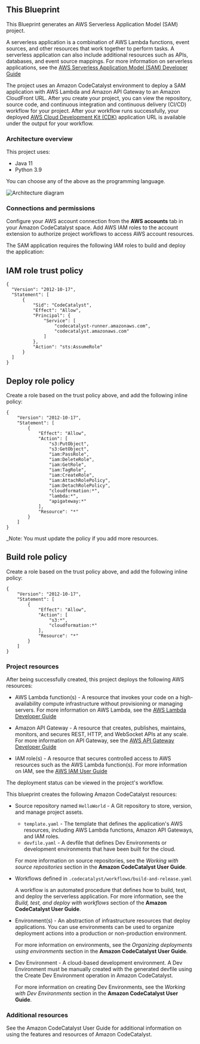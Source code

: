## This Blueprint

This Blueprint generates an AWS Serverless Application Model (SAM) project.

A serverless application is a combination of AWS Lambda functions, event sources, and other resources that work together to perform tasks. A
serverless application can also include additional resources such as APIs, databases, and event source mappings. For more information on serverless
applications, see the
[AWS Serverless Application Model (SAM) Developer Guide](https://docs.aws.amazon.com/serverless-application-model/latest/developerguide/what-is-sam.html)

The project uses an Amazon CodeCatalyst environment to deploy a SAM application with AWS Lambda and Amazon API Gateway to an Amazon CloudFront URL.
After you create your project, you can view the repository, source code, and continuous integration and continuous delivery (CI/CD) workflow for your
project. After your workflow runs successfully, your deployed [AWS Cloud Development Kit (CDK)](https://docs.aws.amazon.com/cdk/v2/guide/home.html)
application URL is available under the output for your workflow.

### Architecture overview

This project uses:

- Java 11
- Python 3.9

You can choose any of the above as the programming language.

![Architecture diagram](https://d2oq83bpv90sqw.cloudfront.net/SAM-arch.png)

### Connections and permissions

Configure your AWS account connection from the **AWS accounts** tab in your Amazon CodeCatalyst space. Add AWS IAM roles to the account extension to
authorize project workflows to access AWS account resources.

The SAM application requires the following IAM roles to build and deploy the application:

## IAM role trust policy

```
{
  "Version": "2012-10-17",
  "Statement": [
      {
          "Sid": "CodeCatalyst",
          "Effect": "Allow",
          "Principal": {
              "Service": [
                  "codecatalyst-runner.amazonaws.com",
                  "codecatalyst.amazonaws.com"
              ]
          },
          "Action": "sts:AssumeRole"
      }
  ]
}
```

## Deploy role policy

Create a role based on the trust policy above, and add the following inline policy:

```
{
    "Version": "2012-10-17",
    "Statement": [
        {
            "Effect": "Allow",
            "Action": [
                "s3:PutObject",
                "s3:GetObject",
                "iam:PassRole",
                "iam:DeleteRole",
                "iam:GetRole",
                "iam:TagRole",
                "iam:CreateRole",
                "iam:AttachRolePolicy",
                "iam:DetachRolePolicy",
                "cloudformation:*",
                "lambda:*",
                "apigateway:*"
            ],
            "Resource": "*"
        }
    ]
}
```

\_Note: You must update the policy if you add more resources.

## Build role policy

Create a role based on the trust policy above, and add the following inline policy:

```
{
    "Version": "2012-10-17",
    "Statement": [
        {
            "Effect": "Allow",
            "Action": [
                "s3:*",
                "cloudformation:*"
            ],
            "Resource": "*"
        }
    ]
}
```

### Project resources

After being successfully created, this project deploys the following AWS resources:

- AWS Lambda function(s) - A resource that invokes your code on a high-availability compute infrastructure without provisioning or managing servers.
  For more information on AWS Lambda, see the [AWS Lambda Developer Guide](https://docs.aws.amazon.com/lambda/latest/dg/welcome.html)

- Amazon API Gateway - A resource that creates, publishes, maintains, monitors, and secures REST, HTTP, and WebSocket APIs at any scale. For more
  information on API Gateway, see the [AWS API Gateway Developer Guide](https://docs.aws.amazon.com/apigateway/latest/developerguide/welcome.html)

- IAM role(s) - A resource that secures controlled access to AWS resources such as the AWS Lambda function(s). For more information on IAM, see the
  [AWS IAM User Guide](https://docs.aws.amazon.com/IAM/latest/UserGuide/introduction.html)

The deployment status can be viewed in the project's workflow.

This blueprint creates the following Amazon CodeCatalyst resources:

- Source repository named `HelloWorld` - A Git repository to store, version, and manage project assets.

  - `template.yaml` - The template that defines the application's AWS resources, including AWS Lambda functions, Amazon API Gateways, and IAM roles.
  - `devfile.yaml` - A devfile that defines Dev Environments or development environments that have been built for the cloud.

  <!--- [Tech Comm comment:]Can you please check the wording for the sentence above. Are we talking about Amazon CodeCatalyst Dev Environments or other kinds of workspaces? --->

  For more information on source repositories, see the _Working with source repositories_ section in the **Amazon CodeCatalyst User Guide**.

- Workflows defined in `.codecatalyst/workflows/build-and-release.yaml`

  A workflow is an automated procedure that defines how to build, test, and deploy the serverless application. For more information, see the _Build,
  test, and deploy with workflows_ section of the **Amazon CodeCatalyst User Guide**.

- Environment(s) - An abstraction of infrastructure resources that deploy applications. You can use environments can be used to organize deployment
  actions into a production or non-production environment.

  For more information on environments, see the _Organizing deployments using environments_ section in the **Amazon CodeCatalyst User Guide**.

- Dev Environment - A cloud-based development environment. A Dev Environment must be manually created with the generated devfile using the Create Dev
  Environment operation in Amazon CodeCatalyst.

  For more information on creating Dev Environments, see the _Working with Dev Environments_ section in the **Amazon CodeCatalyst User Guide**.

### Additional resources

See the Amazon CodeCatalyst User Guide for additional information on using the features and resources of Amazon CodeCatalyst.
